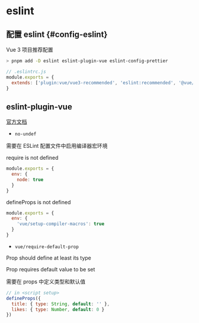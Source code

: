 # eslint

## 配置 eslint {#config-eslint}

Vue 3 项目推荐配置

```sh
> pnpm add -D eslint eslint-plugin-vue eslint-config-prettier
```

```js
// .eslintrc.js
module.exports = {
  extends: ['plugin:vue/vue3-recommended', 'eslint:recommended', '@vue/eslint-config-prettier']
}
```

## eslint-plugin-vue

[官方文档](https://eslint.vuejs.org/)

- `no-undef`

需要在 ESLint 配置文件中启用编译器宏环境

require is not defined

```js
module.exports = {
  env: {
    node: true
  }
}
```

defineProps is not defined

```js
module.exports = {
  env: {
    'vue/setup-compiler-macros': true
  }
}
```

- `vue/require-default-prop`

Prop should define at least its type

Prop requires default value to be set

需要在 props 中定义类型和默认值

```js
// in <script setup>
defineProps({
  title: { type: String, default: '' },
  likes: { type: Number, default: 0 }
})
```
